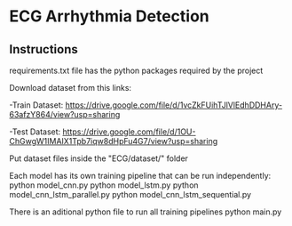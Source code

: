 # ECG Arrhythmia Detection

## Instructions
requirements.txt file has the python packages required by the project

Download dataset from this links:

-Train Dataset:
https://drive.google.com/file/d/1vcZkFUihTJlVlEdhDDHAry-63afzY864/view?usp=sharing

-Test Dataset:
https://drive.google.com/file/d/1OU-ChGwgW1IMAIX1Tpb7iqw8dHpFu4G7/view?usp=sharing

Put dataset files inside the "ECG/dataset/" folder

Each model has its own training pipeline that can be run independently:
python model_cnn.py
python model_lstm.py
python model_cnn_lstm_parallel.py
python model_cnn_lstm_sequential.py

There is an aditional python file to run all training pipelines
python main.py

